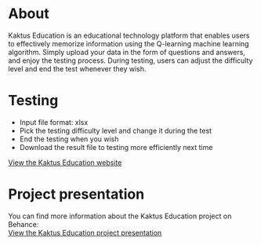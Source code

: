 # About
Kaktus Education is an educational technology platform that enables users to effectively memorize information using the Q-learning machine learning algorithm. 
Simply upload your data in the form of questions and answers, and enjoy the testing process. 
During testing, users can adjust the difficulty level and end the test whenever they wish.

# Testing
<ul>
  <li>Input file format: xlsx</li>
  <li>Pick the testing difficulty level and change it during the test</li>
  <li>End the testing when you wish</li>
  <li>Download the result file to testing more efficiently next time</li>
</ul>


<a href="https://polina-kyzylova.github.io/kaktus_education/" target="_blank" rel="noopener noreferrer">View the Kaktus Education website</a>

# Project presentation
<p>You can find more information about the Kaktus Education project on Behance:<br />
  <a href="https://www.behance.net/gallery/175971667/EdTech-platform-design" target="_blank" rel="noopener noreferrer">View the Kaktus Education project presentation</a>
</p>
